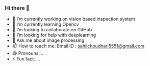 ### Hi there 👋

<!--
**sahildinho/sahildinho** is a ✨ _special_ ✨ repository because its `README.md` (this file) appears on your GitHub profile.

Here are some ideas to get you started:
-->
- 🔭 I’m currently working on vision based inspection system
- 🌱 I’m currently learning Opencv
- 👯 I’m looking to collaborate on GitHub
- 🤔 I’m looking for help with deeplearning
- 💬 Ask me about image processing
- 📫 How to reach me: Email ID : sahilchoudhari5551@gmail.com
- 😄 Pronouns: ...
- ⚡ Fun fact: ...

